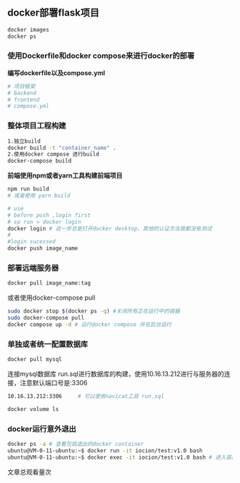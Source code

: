 ## docker部署flask项目

```bash
docker images
docker ps
```

### 使用Dockerfile和docker compose来进行docker的部署

**编写dockerfile以及compose.yml**

```python
# 项目框架
# backend 
# frontend
# compose.yml
```

### 整体项目工程构建

```bash
1.独立build
docker build -t "container_name" .
2.使用docker compose 进行build
docker-compose build
```

**前端使用npm或者yarn工具构建前端项目**

```python
npm run build
# 或者使用 yarn build 
```

```bash
# use
# before push ,login first
# so run > docker login
docker login # 这一步总是打开docker desktop，其他的认证方法我都没有测试 
# 
#login sucessed
docker push image_name
```



### 部署远端服务器

```bash
docker pull image_name:tag
```

或者使用docker-compose pull

```bash
sudo docker stop $(docker ps -q) #关闭所有正在运行中的容器
sudo docker-compose pull
docker compose up -d # 运行docker compose 并在后台运行
```

### 单独或者统一配置数据库

```bash
docker pull mysql
```

连接mysql数据库
run.sql进行数据库的构建，使用10.16.13.212进行与服务器的连接，注意默认端口号是:3306

```bash
10.16.13.212:3306     # 可以使用navicat工具 run.sql
```

```bash
docker volume ls

```

### docker运行意外退出

```bash
docker ps -a # 查看包括退出的docker container
ubuntu@VM-0-11-ubuntu:~$ docker run -it iocion/test:v1.0 bash
ubuntu@VM-0-11-ubuntu:~$ docker exec -it iocion/test:v1.0 bash # 进入容器内部进行操作
```

<span id="busuanzi_container_page_pv">文章总观看量<span id="busuanzi_value_page_pv"></span>次</span>

